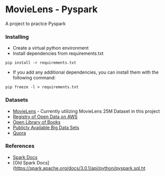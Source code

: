 # MovieLens - Pyspark

A project to practce Pyspark

### Installing

- Create a virtual python environment
- Install dependencies from requirements.txt

```
pip install -r requirements.txt
```

- If you add any additional dependencies, you can install them with the following command:

```
pip freeze -l > requirements.txt
```

### Datasets

- [MovieLens](https://grouplens.org/datasets/movielens/) - Currently utilizing MovieLens 25M Dataset in this project
- [Registry of Open Data on AWS](https://registry.opendata.aws/)
- [Open Library of Books](https://openlibrary.org/)
- [Publicly Available Big Data Sets](https://hadoopilluminated.com/hadoop_illuminated/Public_Bigdata_Sets.html)
- [Quora](https://www.quora.com/Data/Where-can-I-find-large-datasets-open-to-the-public)

### References

- [Spark Docs](https://spark.apache.org/docs/latest/api/python/reference/index.html)
- [Old Spark Docs](https://spark.apache.org/docs/3.0.1/api/python/pyspark.sql.ht
